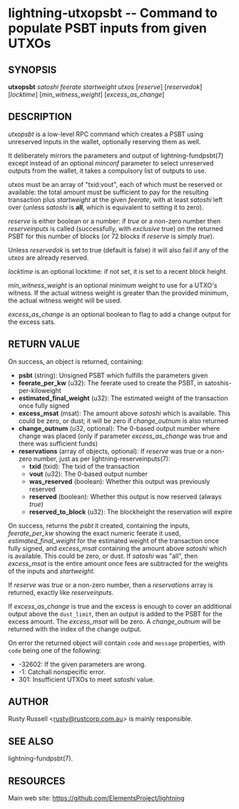 lightning-utxopsbt -- Command to populate PSBT inputs from given UTXOs
================================================================

SYNOPSIS
--------

**utxopsbt** *satoshi* *feerate* *startweight* *utxos* \[*reserve*\] \[*reservedok*\] \[*locktime*\] \[*min_witness_weight*\] \[*excess_as_change*\]

DESCRIPTION
-----------

*utxopsbt* is a low-level RPC command which creates a PSBT using unreserved
inputs in the wallet, optionally reserving them as well.

It deliberately mirrors the parameters and output of
lightning-fundpsbt(7) except instead of an optional *minconf*
parameter to select unreserved outputs from the wallet, it takes a
compulsory list of outputs to use.

*utxos* must be an array of "txid:vout", each of which must be
reserved or available: the total amount must be sufficient to pay for
the resulting transaction plus *startweight* at the given *feerate*,
with at least *satoshi* left over (unless *satoshi* is **all**, which
is equivalent to setting it to zero).

*reserve* is either boolean or a number: if *true* or a non-zero
number then *reserveinputs* is called (successfully, with
*exclusive* true) on the returned PSBT for this number of blocks (or
72 blocks if *reserve* is simply *true*).

Unless *reservedok* is set to true (default is false) it will also fail
if any of the *utxos* are already reserved.

*locktime* is an optional locktime: if not set, it is set to a recent
block height.

*min_witness_weight* is an optional minimum weight to use for a UTXO's
witness. If the actual witness weight is greater than the provided minimum,
the actual witness weight will be used.

*excess_as_change* is an optional boolean to flag to add a change output
for the excess sats.

RETURN VALUE
------------

[comment]: # (GENERATE-FROM-SCHEMA-START)
On success, an object is returned, containing:
- **psbt** (string): Unsigned PSBT which fulfills the parameters given
- **feerate_per_kw** (u32): The feerate used to create the PSBT, in satoshis-per-kiloweight
- **estimated_final_weight** (u32): The estimated weight of the transaction once fully signed
- **excess_msat** (msat): The amount above *satoshi* which is available.  This could be zero, or dust; it will be zero if *change_outnum* is also returned
- **change_outnum** (u32, optional): The 0-based output number where change was placed (only if parameter *excess_as_change* was true and there was sufficient funds)
- **reservations** (array of objects, optional): If *reserve* was true or a non-zero number, just as per lightning-reserveinputs(7):
  - **txid** (txid): The txid of the transaction
  - **vout** (u32): The 0-based output number
  - **was_reserved** (boolean): Whether this output was previously reserved
  - **reserved** (boolean): Whether this output is now reserved (always *true*)
  - **reserved_to_block** (u32): The blockheight the reservation will expire

[comment]: # (GENERATE-FROM-SCHEMA-END)


On success, returns the *psbt* it created, containing the inputs,
*feerate_per_kw* showing the exact numeric feerate it used, 
*estimated_final_weight* for the estimated weight of the transaction
once fully signed, and *excess_msat* containing the amount above *satoshi*
which is available.  This could be zero, or dust.  If *satoshi* was "all",
then *excess_msat* is the entire amount once fees are subtracted
for the weights of the inputs and *startweight*.

If *reserve* was *true* or a non-zero number, then a *reservations*
array is returned, exactly like *reserveinputs*.

If *excess_as_change* is true and the excess is enough to cover
an additional output above the `dust_limit`, then an output is
added to the PSBT for the excess amount. The *excess_msat* will
be zero. A *change_outnum* will be returned with the index of
the change output.

On error the returned object will contain `code` and `message` properties,
with `code` being one of the following:

- -32602: If the given parameters are wrong.
- -1: Catchall nonspecific error.
- 301: Insufficient UTXOs to meet *satoshi* value.

AUTHOR
------

Rusty Russell <<rusty@rustcorp.com.au>> is mainly responsible.

SEE ALSO
--------

lightning-fundpsbt(7).

RESOURCES
---------

Main web site: <https://github.com/ElementsProject/lightning>

[comment]: # ( SHA256STAMP:3be73c6c58be24510cfa792ad428990664ebf1e01d6cdb8c245607aea376d79a)
